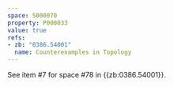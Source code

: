 ```yaml
---
space: S000070
property: P000033
value: true
refs:
- zb: "0386.54001"
  name: Counterexamples in Topology
---
```


See item #7 for space #78 in {{zb:0386.54001}}.
